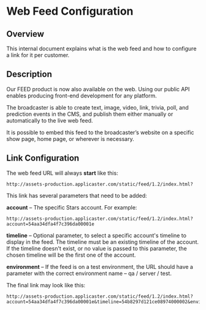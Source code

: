 # Web Feed Configuration
## Overview
This internal document explains what is the web feed and how to configure a link for it per customer.

## Description
Our FEED product is now also available on the web. Using our public API enables producing front-end development for any platform.  


The broadcaster is able to create text, image, video, link, trivia, poll, and prediction events in the CMS, and publish them either manually or automatically to the live web feed.  


It is possible to embed this feed to the broadcaster’s website on a specific show page, home page, or wherever is necessary.

## Link Configuration
The web feed URL will always **start** like this: 

	http://assets-production.applicaster.com/static/feed/1.2/index.html?  

This link has several parameters that need to be added:


**account** – The specific Stars account. For example:
	
	http://assets-production.applicaster.com/static/feed/1.2/index.html?account=54aa34dfa4f7c396da00001e
	
**timeline** – Optional parameter, to select a specific account's timeline to display in the feed. The timeline must be an existing timeline of the account. If the timeline doesn't exist, or no value is passed to this parameter, the chosen timeline will be the first one of the account.


**environment** – If the feed is on a test environment, the URL should have a parameter with the correct environment name – qa / server / test.

The final link may look like this:

	http://assets-production.applicaster.com/static/feed/1.2/index.html?account=54aa34dfa4f7c396da00001e&timeline=54b8297d121ce08974000002&environment=qa


